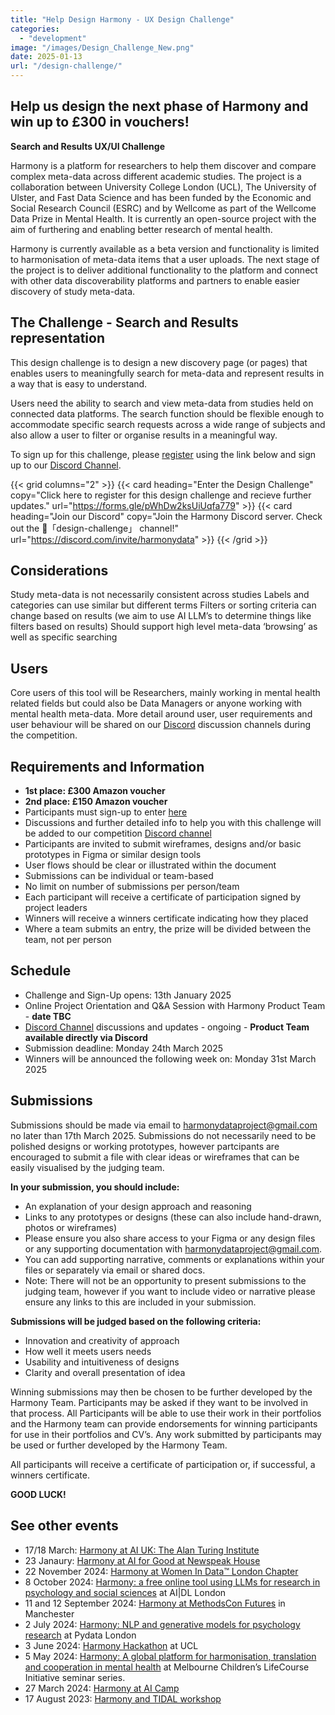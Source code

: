 ```yaml
---
title: "Help Design Harmony - UX Design Challenge"
categories: 
  - "development"
image: "/images/Design_Challenge_New.png"
date: 2025-01-13
url: "/design-challenge/"
---
```


## Help us design the next phase of Harmony and win up to £300 in vouchers!

**Search and Results UX/UI Challenge**

Harmony is a platform for researchers to help them discover and compare complex meta-data across different academic studies. The project is a collaboration between University College London (UCL), The University of Ulster, and Fast Data Science and has been funded by the Economic and Social Research Council (ESRC) and by Wellcome as part of the Wellcome Data Prize in Mental Health. It is currently an open-source project with the aim of furthering and enabling better research of mental health. 

Harmony is currently available as a beta version and functionality is limited to harmonisation of meta-data items that a user uploads. The next stage of the project is to deliver additional functionality to the platform and connect with other data discoverability platforms and partners to enable easier discovery of study meta-data. 

## The Challenge - Search and Results representation
This design challenge is to design a new discovery page (or pages) that enables users to meaningfully search for meta-data and represent results in a way that is easy to understand. 

Users need the ability to search and view meta-data from studies held on connected data platforms. The search function should be flexible enough to accommodate specific search requests across a wide range of subjects and also allow a user to filter or organise results in a meaningful way.

To sign up for this challenge, please [register](https://forms.gle/pWhDw2ksUiUqfa779) using the link below and sign up to our [Discord Channel](https://discord.gg/XPSwKzcG8N).

{{< grid columns="2" >}}
  {{< card heading="Enter the Design Challenge" copy="Click here to register for this design challenge and recieve further updates." url="https://forms.gle/pWhDw2ksUiUqfa779" >}}
  {{< card heading="Join our Discord" copy="Join the Harmony Discord server. Check out the 🏅「design-challenge」 channel!" url="https://discord.com/invite/harmonydata" >}}
{{< /grid >}}


## Considerations
Study meta-data is not necessarily consistent across studies
Labels and categories can use similar but different terms
Filters or sorting criteria can change based on results (we aim to use AI LLM’s to determine things like filters based on results)
Should support high level meta-data ‘browsing’ as well as specific searching

## Users
Core users of this tool will be Researchers, mainly working in mental health related fields but could also be Data Managers or anyone working with mental health meta-data. More detail around user, user requirements and user behaviour will be shared on our [Discord](https://discord.gg/XPSwKzcG8N) discussion channels during the competition.

## Requirements and Information
* **1st place: £300 Amazon voucher**
* **2nd place: £150 Amazon voucher**
* Participants must sign-up to enter [here](https://forms.gle/hkFiGDFPcraFPQGc9)
* Discussions and further detailed info to help you with this challenge will be added to our competition [Discord channel](https://discord.gg/XPSwKzcG8N) 
* Participants are invited to submit wireframes, designs and/or basic prototypes in Figma or similar design tools
* User flows should be clear or illustrated within the document
* Submissions can be individual or team-based
* No limit on number of submissions per person/team
* Each participant will receive a certificate of participation signed by project leaders
* Winners will receive a winners certificate indicating how they placed
* Where a team submits an entry, the prize will be divided between the team, not per person

## Schedule
* Challenge and Sign-Up opens: 13th January 2025
* Online Project Orientation and Q&A Session with Harmony Product Team - **date TBC**
* [Discord Channel](https://discord.gg/XPSwKzcG8N) discussions and updates - ongoing - **Product Team available directly via Discord**
* Submission deadline: Monday 24th March 2025
* Winners will be announced the following week on: Monday 31st March 2025


## Submissions
Submissions should be made via email to harmonydataproject@gmail.com no later than 17th March 2025. Submissions do not necessarily need to be polished designs or working prototypes, however partcipants are encouraged to submit a file with clear ideas or wireframes that can be easily visualised by the judging team. 

**In your submission, you should include:**
* An explanation of your design approach and reasoning
* Links to any prototypes or designs (these can also include hand-drawn, photos or wireframes)
* Please ensure you also share access to your Figma or any design files or any supporting documentation with  harmonydataproject@gmail.com. 
* You can add supporting narrative, comments or explanations within your files or separately via email or shared docs.  
* Note: There will not be an opportunity to present submissions to the judging team, however if you want to include video or narrative please ensure any links to this are included in your submission.


**Submissions will be judged based on the following criteria:**
* Innovation and creativity of approach
* How well it meets users needs
* Usability and intuitiveness of designs
* Clarity and overall presentation of idea

Winning submissions may then be chosen to be further developed by the Harmony Team. Participants may be asked if they want to be involved in that process. All Participants will be able to use their work in their portfolios and the Harmony team can provide endorsements for winning participants for use in their portfolios and CV’s. Any work submitted by participants may be used or further developed by the Harmony Team. 

All participants will receive a certificate of participation or, if successful, a winners certificate.

**GOOD LUCK!**


## See other events

* 17/18 March: [Harmony at AI UK: The Alan Turing Institute](https://ai-uk.turing.ac.uk)
* 23 Janaury: [Harmony at AI for Good at Newspeak House](https://harmonydata.ac.uk/psychology-ai-tool/newspeak-house/)
* 22 November 2024: [Harmony at Women In Data™️ London Chapter](/open-source-for-social-science/women-in-data/)
* 8 October 2024: [Harmony: a free online tool using LLMs for research in psychology and social sciences](/psychology-ai-tool/aidl-meetup/)  at AI|DL London
* 11 and 12 September 2024: [Harmony at MethodsCon Futures](/ai-in-mental-health/harmony-at-methodscon-futures/
) in Manchester
* 2 July 2024: [Harmony: NLP and generative models for psychology research](/open-source-for-social-science/pydata-meetup/)  at Pydata London
* 3 June 2024: [Harmony Hackathon](/open-source-for-social-science/hackathon/) at UCL
* 5 May 2024: [Harmony: A global platform for harmonisation, translation and cooperation in mental health](/ai-in-mental-health/harmony-at-lifecourse-seminar/) at  Melbourne Children’s LifeCourse Initiative seminar series.
* 27 March 2024: [Harmony at AI Camp](/psychology-ai-tool/aicamp-meetup/)
* 17 August 2023: [Harmony and TIDAL workshop](/ai-in-mental-health/harmony-and-tidal-workshop)


